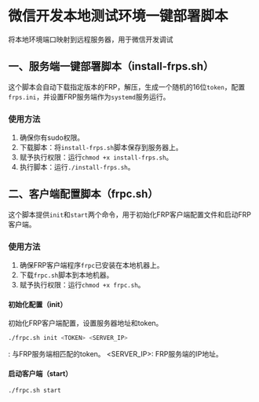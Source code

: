 # 微信开发本地测试环境一键部署脚本
将本地环境端口映射到远程服务器，用于微信开发调试

## 一、服务端一键部署脚本（install-frps.sh）

这个脚本会自动下载指定版本的FRP，解压，生成一个随机的16位`token`，配置`frps.ini`，并设置FRP服务端作为`systemd`服务运行。

### 使用方法

1. 确保你有sudo权限。
2. 下载脚本：将`install-frps.sh`脚本保存到服务器上。
3. 赋予执行权限：运行`chmod +x install-frps.sh`。
4. 执行脚本：运行`./install-frps.sh`。

## 二、客户端配置脚本（frpc.sh）

这个脚本提供`init`和`start`两个命令，用于初始化FRP客户端配置文件和启动FRP客户端。

### 使用方法

1. 确保FRP客户端程序`frpc`已安装在本地机器上。
2. 下载`frpc.sh`脚本到本地机器。
3. 赋予执行权限：运行`chmod +x frpc.sh`。

#### 初始化配置（init）

初始化FRP客户端配置，设置服务器地址和token。

```bash
./frpc.sh init <TOKEN> <SERVER_IP>
```
<TOKEN>: 与FRP服务端相匹配的token。
<SERVER_IP>: FRP服务端的IP地址。

#### 启动客户端（start）
```bash
./frpc.sh start
```
